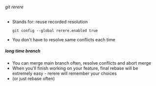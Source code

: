 ###### git rerere
- Stands for: reuse recorded resolution

      git config --global rerere.enabled true
    <!-- .element: class="fragment" data-fragment-index="2" -->

- You don't have to resolve same conflicts each time


<!-- .element: class="fragment" data-fragment-index="4" -->
##### long time branch
- You can merge main branch often, resolve conflicts and abort merge
- When you'll finish working on your feature, final rebase will be extremely easy - rerere will remember your choices
- (or just rebase often)

<!-- .element: class="fragment" data-fragment-index="5" -->
